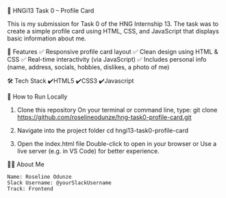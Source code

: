 💼 HNGi13 Task 0 – Profile Card

This is my submission for Task 0 of the HNG Internship 13. The task was to create a simple profile card using HTML, CSS, and JavaScript that displays basic information about me.

🧾 Features
    ✅ Responsive profile card layout
    ✅ Clean design using HTML & CSS
    ✅ Real-time interactivity (via JavaScript)
    ✅ Includes personal info (name, address, socials, hobbies, dislikes, a photo of me)

🛠️ Tech Stack 
    ✔️HTML5 
    ✔️CSS3 
    ✔️Javascript


🚀 How to Run Locally

1. Clone this repository
    On your terminal or command line, type: git clone https://github.com/roselineodunze/hng-task0-profile-card.git

2. Navigate into the project folder
    cd hngi13-task0-profile-card

3. Open the index.html file
    Double-click to open in your browser or Use a live server (e.g. in VS Code) for better experience.


🙋‍♂️ About Me

    Name: Roseline Odunze
    Slack Username: @yourSlackUsername
    Track: Frontend